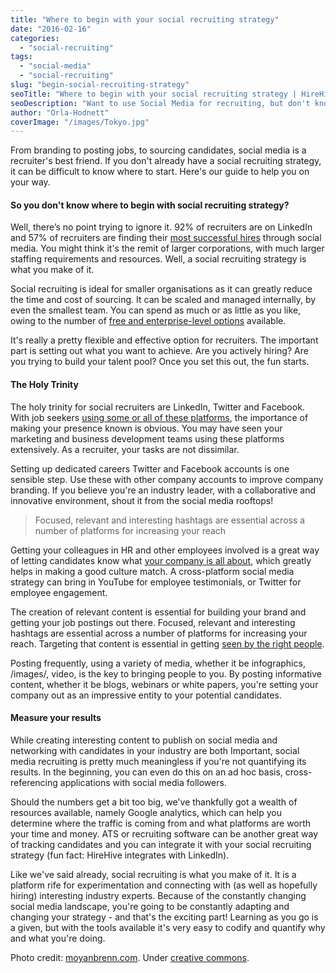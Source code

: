```yaml
---
title: "Where to begin with your social recruiting strategy"
date: "2016-02-16"
categories:
  - "social-recruiting"
tags:
  - "social-media"
  - "social-recruiting"
slug: "begin-social-recruiting-strategy"
seoTitle: "Where to begin with your social recruiting strategy | HireHive Recruiting"
seoDescription: "Want to use Social Media for recruiting, but don't know where to start with your social recruiting strategy? Check out our tips for best practice"
author: "Orla-Hodnett"
coverImage: "/images/Tokyo.jpg"
---
```


From branding to posting jobs, to sourcing candidates, social media is a recruiter's best friend. If you don't already have a social recruiting strategy, it can be difficult to know where to start. Here's our guide to help you on your way.

#### **So you don't know where to begin with social recruiting strategy?**

Well, there’s no point trying to ignore it. 92% of recruiters are on LinkedIn and 57% of recruiters are finding their [most successful hires](http://www.adweek.com/socialtimes/survey-96-of-recruiters-use-social-media-to-find-high-quality-candidates/627040) through social media. You might think it's the remit of larger corporations, with much larger staffing requirements and resources. Well, a social recruiting strategy is what you make of it.

Social recruiting is ideal for smaller organisations as it can greatly reduce the time and cost of sourcing. It can be scaled and managed internally, by even the smallest team. You can spend as much or as little as you like, owing to the number of [free and enterprise-level options](http://theundercoverrecruiter.com/top-social-recruitment-tools/) available.

It's really a pretty flexible and effective option for recruiters. The important part is setting out what you want to achieve. Are you actively hiring? Are you trying to build your talent pool? Once you set this out, the fun starts.

#### **The Holy Trinity**

The holy trinity for social recruiters are LinkedIn, Twitter and Facebook. With job seekers [using some or all of these platforms](http://linkhumans.com/social-recruiting/jobseekers-social-media-study), the importance of making your presence known is obvious. You may have seen your marketing and business development teams using these platforms extensively. As a recruiter, your tasks are not dissimilar.

Setting up dedicated careers Twitter and Facebook accounts is one sensible step. Use these with other company accounts to improve company branding. If you believe you're an industry leader, with a collaborative and innovative environment, shout it from the social media rooftops!

> Focused, relevant and interesting hashtags are essential across a number of platforms for increasing your reach

Getting your colleagues in HR and other employees involved is a great way of letting candidates know what [your company is all about](http://www.forbes.com/sites/williamarruda/2013/10/08/three-steps-for-transforming-employees-into-brand-ambassadors/#5af5ecf53a53), which greatly helps in making a good culture match. A cross-platform social media strategy can bring in YouTube for employee testimonials, or Twitter for employee engagement.

The creation of relevant content is essential for building your brand and getting your job postings out there. Focused, relevant and interesting hashtags are essential across a number of platforms for increasing your reach. Targeting that content is essential in getting [seen by the right people](http://www.eremedia.com/ere/a-recruiters-guide-to-social-targeting).

Posting frequently, using a variety of media, whether it be infographics, /images/, video, is the key to bringing people to you. By posting informative content, whether it be blogs, webinars or white papers, you're setting your company out as an impressive entity to your potential candidates.

#### **Measure your results**

While creating interesting content to publish on social media and networking with candidates in your industry are both Important, social media recruiting is pretty much meaningless if you're not quantifying its results. In the beginning, you can even do this on an ad hoc basis, cross-referencing applications with social media followers.

Should the numbers get a bit too big, we've thankfully got a wealth of resources available, namely Google analytics, which can help you determine where the traffic is coming from and what platforms are worth your time and money. ATS or recruiting software can be another great way of tracking candidates and you can integrate it with your social recruiting strategy (fun fact: HireHive integrates with LinkedIn).

Like we've said already, social recruiting is what you make of it. It is a platform rife for experimentation and connecting with (as well as hopefully hiring) interesting industry experts. Because of the constantly changing social media landscape, you're going to be constantly adapting and changing your strategy - and that's the exciting part! Learning as you go is a given, but with the tools available it's very easy to codify and quantify why and what you're doing.

Photo credit: [moyanbrenn.com](http://www.moyanbrenn.com/). Under [creative commons](https://creativecommons.org/licenses/by/2.0/legalcodehttps://creativecommons.org/licenses/by/2.0/).
